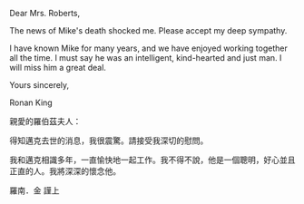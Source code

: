 Dear Mrs. Roberts,

The news of Mike\'s death shocked me. Please accept my deep sympathy.

I have known Mike for many years, and we have enjoyed working together
all the time. I must say he was an intelligent, kind-hearted and just
man. I will miss him a great deal.

Yours sincerely,

Ronan King

親愛的羅伯茲夫人：

得知邁克去世的消息，我很震驚。請接受我深切的慰問。

我和邁克相識多年，一直愉快地一起工作。我不得不說，他是一個聰明，好心並且正直的人。我將深深的懷念他。

羅南．金 謹上
